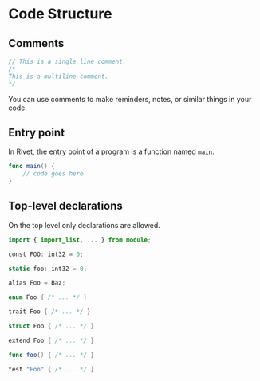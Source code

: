 # Code Structure

## Comments
```swift
// This is a single line comment.
/*
This is a multiline comment.
*/
```

You can use comments to make reminders, notes, or similar things in your
code.

## Entry point

In Rivet, the entry point of a program is a function named `main`.
```swift
func main() {
    // code goes here
}
```

## Top-level declarations

On the top level only declarations are allowed.
```swift
import { import_list, ... } from module;

const FOO: int32 = 0;

static foo: int32 = 0;

alias Foo = Baz;

enum Foo { /* ... */ }

trait Foo { /* ... */ }

struct Foo { /* ... */ }

extend Foo { /* ... */ }

func foo() { /* ... */ }

test "Foo" { /* ... */ }
```
